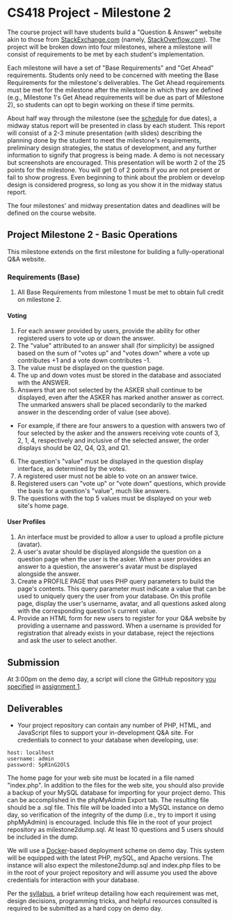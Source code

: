 # CS418 Project - Milestone 2

The course project will have students build a "Question & Answer" website akin to those from [StackExchange.com](http://StackExchange.com) (namely, [StackOverflow.com](http://StackOverflow.com)). The project will be broken down into four milestones, where a milestone will consist of requirements to be met by each student's implementation. 

Each milestone will have a set of "Base Requirements" and "Get Ahead" requirements. Students only need to be concerned with meeting the Base Requirements for the milestone's deliverables. The Get Ahead requirements must be met for the milestone after the milestone in which they are defined (e.g., Milestone 1's Get Ahead requirements will be due as part of Milestone 2), so students can opt to begin working on these if time permits. 

About half way through the milestone (see the [schedule](http://www.cs.odu.edu/~mkelly/semester/2015_spring/cs418/) for due dates), a midway status report will be presented in class by each student. This report will consist of a 2-3 minute presentation (with slides) describing the planning done by the student to meet the milestone's requirements, preliminary design strategies, the status of development, and any further information to signify that progress is being made. A demo is not necessary but screenshots are encouraged. This presentation will be worth 2 of the 25 points for the milestone. You will get 0 of 2 points if you are not present or fail to show progress. Even beginning to think about the problem or develop design is considered progress, so long as you show it in the midway status report.

The four milestones' and midway presentation dates and deadlines will be defined on the course website. 


## Project Milestone 2 - Basic Operations

This milestone extends on the first milestone for building a fully-operational Q&A website. 


### Requirements (Base)
1. All Base Requirements from milestone 1 must be met to obtain full credit on milestone 2.

#### Voting
1. For each answer provided by users, provide the ability for other registered users to vote up or down the answer.
2. The "value" attributed to an answer shall (for simplicity) be assigned based on the sum of "votes up" and "votes down" where a vote up contributes +1 and a vote down contributes -1. 
3. The value must be displayed on the question page.
4. The up and down votes must be stored in the database and associated with the ANSWER.
5. Answers that are not selected by the ASKER shall continue to be displayed, even after the ASKER has marked another answer as correct. The unmarked answers shall be placed secondarily to the marked answer in the descending order of value (see above).
  * For example, if there are four answers to a question with answers two of four selected by the asker and the answers receiving vote counts of 3, 2, 1, 4, respectively and inclusive of the selected answer, the order displays should be Q2, Q4, Q3, and Q1.
6. The question's "value" must be displayed in the question display interface, as determined by the votes.
7. A registered user must not be able to vote on an answer twice. 
8.  Registered users can "vote up" or "vote down" questions, which provide the basis for a question's "value", much like answers.
9. The questions with the top 5 values must be displayed on your web site's home page.

#### User Profiles
1. An interface must be provided to allow a user to upload a profile picture (avatar).
2. A user's avatar should be displayed alongside the question on a question page when the user is the asker. When a user provides an answer to a question, the answerer's avatar must be displayed alongside the answer.
3. Create a PROFILE PAGE that uses PHP query parameters to build the page's contents. This query parameter must indicate a value that can be used to uniquely query the user from your database. On this profile page, display the user's username, avatar, and all questions asked along with the corresponding question's current value. 
4. Provide an HTML form for new users to register for your Q&A website by providing a username and password. When a username is provided for registration that already exists in your database, reject the rejections and ask the user to select another.

## Submission

At 3:00pm on the demo day, a script will clone the GitHub repository [you specified](https://github.com/machawk1/ODUCS418/tree/spring2015/users) in [assignment 1](http://www.cs.odu.edu/~mkelly/semester/2015_spring/cs418/assignments/assignment1.html).

## Deliverables

* Your project repository can contain any number of PHP, HTML, and JavaScript files to support your in-development Q&A site. For credentials to connect to your database when developing, use:

```
host: localhost
username: admin
password: 5pR1nG2OlS
```

The home page for your web site must be located in a file named "index.php". In addition to the files for the web site, you should also provide a backup of your MySQL database for importing for your project demo. This can be accomplished in the phpMyAdmin Export tab. The resulting file should be a .sql file. This file will be loaded into a MySQL instance on demo day, so verification of the integrity of the dump (i.e., try to import it using phpMyAdmin) is encouraged. Include this file in the root of your project repository as milestone2dump.sql. At least 10 questions and 5 users should be included in the dump.

We will use a [Docker](https://www.docker.com/)-based deployment scheme on demo day. This system will be equipped with the latest PHP, mySQL, and Apache versions. The instance will also expect the milestone2dump.sql and index.php files to be in the root of your project repository and will assume you used the above credentials for interaction with your database.

<!--As an alternative to the above default configuration, you can provide a `config.ini` file in the root of your repository with the follow key-value pairs. You can customize the values but if the `config.ini` file is provided, it will override the other defaults specified above.

```
[cs418]
dbuser=admin
dbpass=5pR1nG2OlS
dbname=cs418proj
dbdump=milestone1dump.sql
```-->

Per the [syllabus](http://www.cs.odu.edu/~mkelly/semester/2015_spring/cs418/syllabus.txt), a brief writeup detailing how each requirement was met, design decisions, programming tricks, and helpful resources consulted is required to be submitted as a hard copy on demo day.
